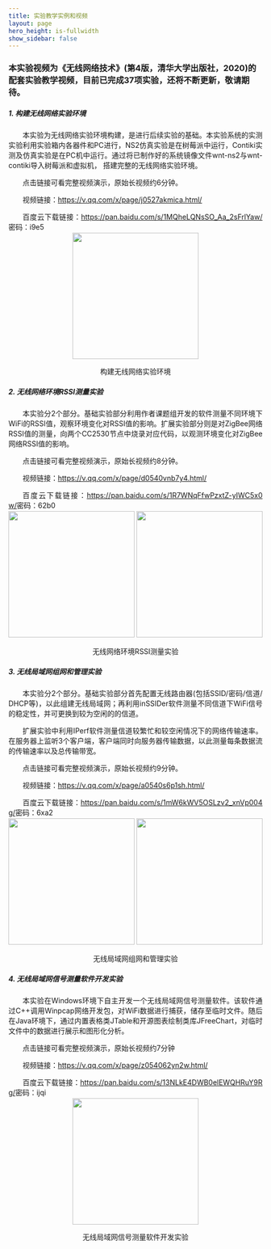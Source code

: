 ```yaml
---
title: 实验教学实例和视频
layout: page
hero_height: is-fullwidth
show_sidebar: false
---
```


### 本实验视频为《无线网络技术》(第4版，清华大学出版社，2020)的配套实验教学视频，目前已完成37项实验，还将不断更新，敬请期待。

##### 1. 构建无线网络实验环境

<p style="text-indent:2em;text-align:justify;margin-bottom:2px;word-break:break-all;">本实验为无线网络实验环境构建，是进行后续实验的基础。本实验系统的实测实验利用实验箱内各器件和PC进行，NS2仿真实验是在树莓派中运行，Contiki实测及仿真实验是在PC机中运行。通过将已制作好的系统镜像文件wnt-ns2与wnt-contiki导入树莓派和虚拟机， 搭建完整的无线网络实验环境。</p>
<p style="text-indent:2em;text-align:justify;margin-bottom:2px;word-break:break-all;">点击链接可看完整视频演示，原始长视频约6分钟。</p>
<p style="text-indent:2em;text-align:justify;margin-bottom:2px;word-break:break-all;">视频链接：<span><a href="https://v.qq.com/x/page/j0527akmica.html"><u>https://v.qq.com/x/page/j0527akmica.html/</u></a></span></p>
<p style="text-indent:2em;text-align:justify;margin-bottom:2px;word-break:break-all;">百度云下载链接：<span><a href="https://pan.baidu.com/s/1MQheLQNsSO_Aa_2sFrlYaw"><u>https://pan.baidu.com/s/1MQheLQNsSO_Aa_2sFrlYaw/</u></a></span>密码：i9e5</p>

<div>
<div style="text-align:center">
    <img src="https://0nil0.github.io/img/ex1.jpg"  width="250" height="250">
</div>
    <p style="text-align:center;">构建无线网络实验环境</p>
</div>

##### 2. 无线网络环境RSSI测量实验

<p style="text-indent:2em;text-align:justify;margin-bottom:2px;word-break:break-all;">本实验分2个部分。基础实验部分利用作者课题组开发的软件测量不同环境下WiFi的RSSI值，观察环境变化对RSSI值的影响。扩展实验部分则是对ZigBee网络RSSI值的测量，向两个CC2530节点中烧录对应代码，以观测环境变化对ZigBee网络RSSI值的影响。</p>
<p style="text-indent:2em;text-align:justify;margin-bottom:2px;word-break:break-all;">点击链接可看完整视频演示，原始长视频约8分钟。</p>
<p style="text-indent:2em;text-align:justify;margin-bottom:2px;word-break:break-all;">视频链接：<span><a href="https://v.qq.com/x/page/d0540vnb7y4.html"><u>https://v.qq.com/x/page/d0540vnb7y4.html/</u></a></span></p>
<p style="text-indent:2em;text-align:justify;margin-bottom:2px;word-break:break-all;">百度云下载链接：<span><a href="https://pan.baidu.com/s/1R7WNqFfwPzxtZ-yIWC5x0w"><u>https://pan.baidu.com/s/1R7WNqFfwPzxtZ-yIWC5x0w/</u></a></span>密码：62b0</p>
<div>
<div style="text-align:center">
<img src="https://0nil0.github.io/img/ex2-1.png"  width="250" height="250">
<img src="https://0nil0.github.io/img/ex2-2.png"  width="250" height="250">
</div>
    <p style="text-align:center;">无线网络环境RSSI测量实验</p>
</div>

##### 3.  无线局域网组网和管理实验

<p style="text-indent:2em;text-align:justify;margin-bottom:2px;word-break:break-all;">本实验分2个部分。基础实验部分首先配置无线路由器(包括SSID/密码/信道/DHCP等)，以此组建无线局域网；再利用inSSIDer软件测量不同信道下WiFi信号的稳定性，并可更换到较为空闲的的信道。</p>
<p style="text-indent:2em;text-align:justify;margin-bottom:2px;word-break:break-all;">扩展实验中利用IPerf软件测量信道较繁忙和较空闲情况下的网络传输速率。在服务器上监听3个客户端，客户端同时向服务器传输数据，以此测量每条数据流的传输速率以及总传输带宽。</p>
<p style="text-indent:2em;text-align:justify;margin-bottom:2px;word-break:break-all;">点击链接可看完整视频演示，原始长视频约9分钟。</p>
<p style="text-indent:2em;text-align:justify;margin-bottom:2px;word-break:break-all;">视频链接：<span><a href="https://v.qq.com/x/page/a0540s6p1sh.html"><u>https://v.qq.com/x/page/a0540s6p1sh.html/</u></a></span></p>
<p style="text-indent:2em;text-align:justify;margin-bottom:2px;word-break:break-all;">百度云下载链接：<span><a href="https://pan.baidu.com/s/1mW6kWV5OSLzv2_xnVp004g"><u>https://pan.baidu.com/s/1mW6kWV5OSLzv2_xnVp004g/</u></a></span>密码：6xa2</p>

<div>
<div style="text-align:center">
    <img src="https://0nil0.github.io/img/ex3_1.png"  width="250" height="250">
    <img src="https://0nil0.github.io/img/ex3_2.png"  width="250" height="250">
</div>
    <p style="text-align:center;">无线局域网组网和管理实验</p>
</div>

##### 4. 无线局域网信号测量软件开发实验

<p style="text-indent:2em;text-align:justify;margin-bottom:2px;word-break:break-all;">本实验在Windows环境下自主开发一个无线局域网信号测量软件。该软件通过C++调用Winpcap网络开发包，对WiFi数据进行捕获，储存至临时文件。随后在Java环境下，通过内置表格类JTable和开源图表绘制类库JFreeChart，对临时文件中的数据进行展示和图形化分析。</p>
<p style="text-indent:2em;text-align:justify;margin-bottom:2px;word-break:break-all;">点击链接可看完整视频演示，原始长视频约7分钟</p>
<p style="text-indent:2em;text-align:justify;margin-bottom:2px;word-break:break-all;">视频链接：<span><a href="https://v.qq.com/x/page/z054062yn2w.html"><u>https://v.qq.com/x/page/z054062yn2w.html/</u></a></span></p>
<p style="text-indent:2em;text-align:justify;margin-bottom:2px;word-break:break-all;">百度云下载链接：<span><a href="https://pan.baidu.com/s/13NLkE4DWB0elEWQHRuY9Rg"><u>https://pan.baidu.com/s/13NLkE4DWB0elEWQHRuY9Rg/</u></a></span>密码：ijqi</p>

<div>
<div style="text-align:center">
    <img src="https://0nil0.github.io/img/ex4.png"  width="250" height="250">
</div>
    <p style="text-align:center;">无线局域网信号测量软件开发实验</p>
</div>